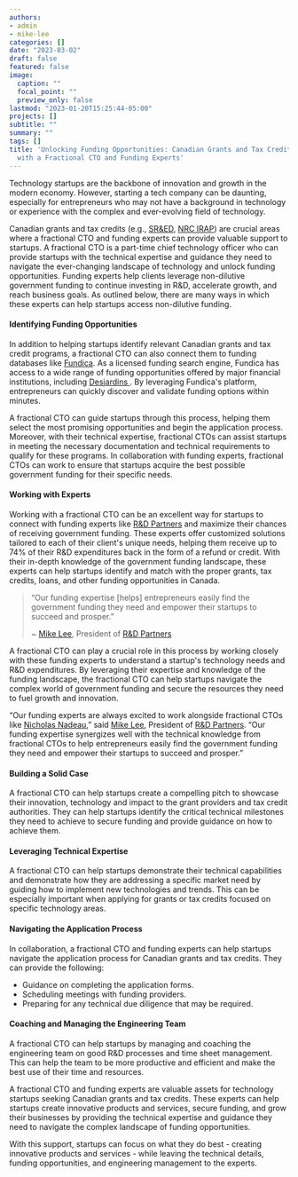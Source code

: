 ```yaml
---
authors:
- admin
- mike-lee
categories: []
date: "2023-03-02"
draft: false
featured: false
image:
  caption: ""
  focal_point: ""
  preview_only: false
lastmod: "2023-01-20T15:25:44-05:00"
projects: []
subtitle: ""
summary: ""
tags: []
title: 'Unlocking Funding Opportunities: Canadian Grants and Tax Credits Made Easy
  with a Fractional CTO and Funding Experts'
---
```


Technology startups are the backbone of innovation and growth in the modern economy. However, starting a tech company can be daunting, especially for entrepreneurs who may not have a background in technology or experience with the complex and ever-evolving field of technology.

Canadian grants and tax credits (e.g., [SR&ED](https://www.canada.ca/en/revenue-agency/services/scientific-research-experimental-development-tax-incentive-program.html), [NRC IRAP](https://nrc.canada.ca/en/support-technology-innovation)) are crucial areas where a fractional CTO and funding experts can provide valuable support to startups. A fractional CTO is a part-time chief technology officer who can provide startups with the technical expertise and guidance they need to navigate the ever-changing landscape of technology and unlock funding opportunities. Funding experts help clients leverage non-dilutive government funding to continue investing in R&D, accelerate growth, and reach business goals. As outlined below, there are many ways in which these experts can help startups access non-dilutive funding.

#### Identifying Funding Opportunities

In addition to helping startups identify relevant Canadian grants and tax credit programs, a fractional CTO can also connect them to funding databases like [Fundica](https://www.fundica.com/). As a licensed funding search engine, Fundica has access to a wide range of funding opportunities offered by major financial institutions, including [Desjardins ](https://desjardins.fundica.com/). By leveraging Fundica's platform, entrepreneurs can quickly discover and validate funding options within minutes.

A fractional CTO can guide startups through this process, helping them select the most promising opportunities and begin the application process. Moreover, with their technical expertise, fractional CTOs can assist startups in meeting the necessary documentation and technical requirements to qualify for these programs. In collaboration with funding experts, fractional CTOs can work to ensure that startups acquire the best possible government funding for their specific needs.

#### Working with Experts

Working with a fractional CTO can be an excellent way for startups to connect with funding experts like [R&D Partners](https://www.rdpartners.com/) and maximize their chances of receiving government funding. These experts offer customized solutions tailored to each of their client's unique needs, helping them receive up to 74% of their R&D expenditures back in the form of a refund or credit. With their in-depth knowledge of the government funding landscape, these experts can help startups identify and match with the proper grants, tax credits, loans, and other funding opportunities in Canada.

> “Our funding expertise [helps] entrepreneurs easily find the government funding they need and empower their startups to succeed and prosper.”
>
> ~ [Mike Lee](https://www.linkedin.com/in/tmlee/), President of [R&D Partners](https://www.rdpartners.com/)

A fractional CTO can play a crucial role in this process by working closely with these funding experts to understand a startup's technology needs and R&D expenditures. By leveraging their expertise and knowledge of the funding landscape, the fractional CTO can help startups navigate the complex world of government funding and secure the resources they need to fuel growth and innovation.

“Our funding experts are always excited to work alongside fractional CTOs like [Nicholas Nadeau](https://www.linkedin.com/in/engnadeau),” said [Mike Lee](https://www.linkedin.com/in/tmlee/), President of [R&D Partners](https://www.rdpartners.com/). “Our funding expertise synergizes well with the technical knowledge from fractional CTOs to help entrepreneurs easily find the government funding they need and empower their startups to succeed and prosper.”

#### Building a Solid Case

A fractional CTO can help startups create a compelling pitch to showcase their innovation, technology and impact to the grant providers and tax credit authorities. They can help startups identify the critical technical milestones they need to achieve to secure funding and provide guidance on how to achieve them.

#### Leveraging Technical Expertise

A fractional CTO can help startups demonstrate their technical capabilities and demonstrate how they are addressing a specific market need by guiding how to implement new technologies and trends. This can be especially important when applying for grants or tax credits focused on specific technology areas.

#### Navigating the Application Process

In collaboration, a fractional CTO and funding experts can help startups navigate the application process for Canadian grants and tax credits. They can provide the following:

- Guidance on completing the application forms.
- Scheduling meetings with funding providers.
- Preparing for any technical due diligence that may be required.

#### Coaching and Managing the Engineering Team

A fractional CTO can help startups by managing and coaching the engineering team on good R&D processes and time sheet management. This can help the team to be more productive and efficient and make the best use of their time and resources.

A fractional CTO and funding experts are valuable assets for technology startups seeking Canadian grants and tax credits. These experts can help startups create innovative products and services, secure funding, and grow their businesses by providing the technical expertise and guidance they need to navigate the complex landscape of funding opportunities.

With this support, startups can focus on what they do best - creating innovative products and services - while leaving the technical details, funding opportunities, and engineering management to the experts.
